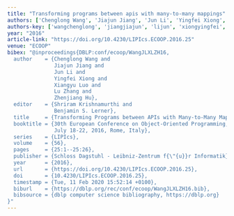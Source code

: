 ```yaml
---
title: "Transforming programs between apis with many-to-many mappings"
authors: ['Chenglong Wang', 'Jiajun Jiang', 'Jun Li', 'Yingfei Xiong', 'Xiangyu Luo', 'Lu Zhang 0023', 'Zhenjiang Hu']
authors-key: ['wangchenglong', 'jiangjiajun', 'lijun', 'xiongyingfei', 'luoxiangyu', 'zhanglu', 'huzhenjiang']
year: "2016"
article-link: "https://doi.org/10.4230/LIPIcs.ECOOP.2016.25"
venue: "ECOOP"
bibex: "@inproceedings{DBLP:conf/ecoop/WangJLXLZH16,
  author    = {Chenglong Wang and
               Jiajun Jiang and
               Jun Li and
               Yingfei Xiong and
               Xiangyu Luo and
               Lu Zhang and
               Zhenjiang Hu},
  editor    = {Shriram Krishnamurthi and
               Benjamin S. Lerner},
  title     = {Transforming Programs between APIs with Many-to-Many Mappings},
  booktitle = {30th European Conference on Object-Oriented Programming, {ECOOP} 2016,
               July 18-22, 2016, Rome, Italy},
  series    = {LIPIcs},
  volume    = {56},
  pages     = {25:1--25:26},
  publisher = {Schloss Dagstuhl - Leibniz-Zentrum f{\"{u}}r Informatik},
  year      = {2016},
  url       = {https://doi.org/10.4230/LIPIcs.ECOOP.2016.25},
  doi       = {10.4230/LIPIcs.ECOOP.2016.25},
  timestamp = {Tue, 11 Feb 2020 15:52:14 +0100},
  biburl    = {https://dblp.org/rec/conf/ecoop/WangJLXLZH16.bib},
  bibsource = {dblp computer science bibliography, https://dblp.org}
}"
---
```

